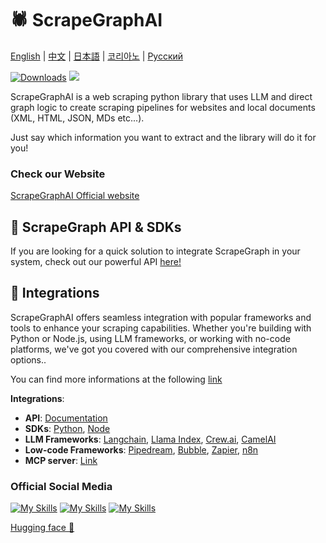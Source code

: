 # 🕷️ ScrapeGraphAI

[English](https://github.com/VinciGit00/Scrapegraph-ai/blob/main/README.md) | [中文](https://github.com/VinciGit00/Scrapegraph-ai/blob/main/docs/chinese.md) | [日本語](https://github.com/VinciGit00/Scrapegraph-ai/blob/main/docs/japanese.md)
| [코리아노](https://github.com/VinciGit00/Scrapegraph-ai/blob/main/docs/korean.md)
| [Русский](https://github.com/VinciGit00/Scrapegraph-ai/blob/main/docs/russian.md)


[![Downloads](https://img.shields.io/pepy/dt/scrapegraphai?style=for-the-badge)](https://pepy.tech/project/scrapegraphai)
[![](https://dcbadge.vercel.app/api/server/gkxQDAjfeX)](https://discord.gg/gkxQDAjfeX)

ScrapeGraphAI is a web scraping python library that uses LLM and direct graph logic to create scraping pipelines for websites and local documents (XML, HTML, JSON, MDs etc...).

Just say which information you want to extract and the library will do it for you!

### Check our Website 
[ScrapeGraphAI Official website](https://scrapegraphai.com/)

## 🔗 ScrapeGraph API & SDKs
If you are looking for a quick solution to integrate ScrapeGraph in your system, check out our powerful API [here!](https://dashboard.scrapegraphai.com/login)
## 🚀 Integrations
ScrapeGraphAI offers seamless integration with popular frameworks and tools to enhance your scraping capabilities. Whether you're building with Python or Node.js, using LLM frameworks, or working with no-code platforms, we've got you covered with our comprehensive integration options..

You can find more informations at the following [link](https://scrapegraphai.com)

**Integrations**:

- **API**: [Documentation](https://docs.scrapegraphai.com/introduction)
- **SDKs**: [Python](https://docs.scrapegraphai.com/sdks/python), [Node](https://docs.scrapegraphai.com/sdks/javascript) 
- **LLM Frameworks**: [Langchain](https://docs.scrapegraphai.com/integrations/langchain), [Llama Index](https://docs.scrapegraphai.com/integrations/llamaindex), [Crew.ai](https://docs.scrapegraphai.com/integrations/crewai), [CamelAI](https://github.com/camel-ai/camel)
- **Low-code Frameworks**: [Pipedream](https://pipedream.com/apps/scrapegraphai), [Bubble](https://bubble.io/plugin/scrapegraphai-1745408893195x213542371433906180), [Zapier](https://zapier.com/apps/scrapegraphai/integrations), [n8n](http://localhost:5001/dashboard)
- **MCP server**:  [Link](https://smithery.ai/server/@ScrapeGraphAI/scrapegraph-mcp)

### Official Social Media
[![My Skills](https://skillicons.dev/icons?i=discord&s=100)](https://discord.gg/uJN7TYcpNa)
[![My Skills](https://skillicons.dev/icons?i=linkedin&s=100)](https://www.linkedin.com/company/scrapegraphai/)
[![My Skills](https://skillicons.dev/icons?i=twitter&s=100)](https://twitter.com/scrapegraphai)

[Hugging face 🤗](https://huggingface.co/scrapegraphai)
